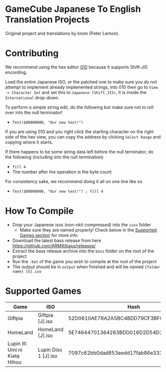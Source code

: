 GameCube Japanese To English Translation Projects
=================================================

Original project and translations by krom (Peter Lemon).

# Contributing
We recommend using the hex editor [010](https://www.sweetscape.com/010editor/) because it supports Shift-JIS encording.

Load the entire Japanese ISO, or the patched one to make sure you do not attempt to implement already implemented strings, into 010 then go to `View  -> Character Set` and set this to `Japanese (Shift_JIS)`, it is inside the `International` drop-down.

To perform a simple string edit, do the following but make sure not to roll over into the null terminator!
- `Text($00000000, "Our new text!")`

If you are using 010 and you right click the starting character on the right side of the hex view, you can copy the address by clicking `Select Range` and copying where it starts.

If there happens to be some string data left before the null terminator, do the following (including into the null termination)
- `fill 4`
- The number after the operation is the byte count

For consistency sake, we recommend doing it all on one line like so
-  `Text($00000000, "Our new text!") ; fill 4`

# How To Compile
- Drop your Japanese isos (non-nkit compressed) into the `isos` folder
  - Make sure they are named properly! Check below in the [Supported Games section](https://github.com/BttrDrgn/GCN-Translations/blob/master/README.md#Suppoorted%20Games) for more info
- Download the latest bass release from here https://github.com/ARM9/bass/releases/
- Extract the bass release archive into the `bass` folder on the root of the project
- Run the `.bat` of the game you wish to compile at the root of the project
- The output should be in `output` when finished and will be named `{folder name} [U].iso`

# Supported Games
| Game                          | ISO                  | Hash                                     |
|-------------------------------|----------------------|------------------------------------------|
| Giftpia                       | Giftpia [J].iso     | 52D0610AE78A2A5BC4BDD79CF3BFCD97C7F0A638 |
| HomeLand                      | HomeLand [J].iso      | 5E74644701364263BDD016D2D54D25DEE1436345 |
| Lupin III: Umi ni Kieta Hihou | Lupin Disc 1 [J].iso | 7097c62bb0dad853eedd17fab86e333937fc207d |
